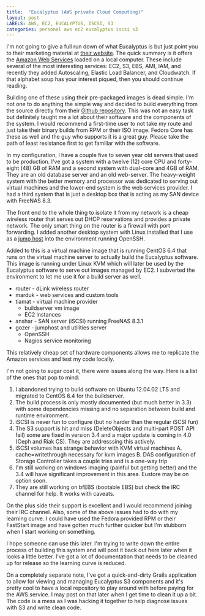 ```yaml
---
title:  "Eucalyptus (AWS private Cloud Computing)"
layout: post
LABELS: AWS, EC2, EUCALYPTUS, ISCSI, S3
categories: personal aws ec2 eucalyptus iscsi s3
---
```


I'm not going to give a full run down of what Eucalyptus is but just point you to their marketing material at [their website](http://www.eucalyptus.com/). The quick summary is it offers the [Amazon Web Services](http://aws.amazon.com/) loaded on a local computer.  These include several of the most interesting services: EC2, S3, EBS, AMI, IAM, and recently they added Autoscaling, Elastic Load Balancer, and Cloudwatch. If that alphabet soup has your interest piqued, then you should continue reading.

Building one of these using their pre-packaged images is dead simple. I'm not one to do anything the simple way and decided to build everything from the source directly from their [Github repository](https://github.com/eucalyptus/eucalyptus). This was not an easy task but definitely taught me a lot about their software and the components of the system.  I would recommend a first-time user to not take my route and just take their binary builds from RPM or their ISO image. Fedora Core has these as well and the guy who supports it is a great guy. Please take the path of least resistance first to get familiar with the software.

<!-- excerpt-end -->

In my configuration, I have a couple five to seven year old servers that used to be production. I've got a system with a twelve (12) core CPU and forty-eight (48) GB of RAM and a second system with dual-core and 4GB of RAM. They are an old database server and an old web-server. The heavy-weight system with the better memory and processor was dedicated to serving out virtual machines and the lower-end system is the web services provider. I had a third system that is just a desktop box that is acting as my SAN device with FreeNAS 8.3.

The front end to the whole thing to isolate it from my network is a cheap wireless router that serves out DHCP reservations and provides a private network. The only smart thing on the router is a firewall with port forwarding. I added another desktop system with Linux installed that I use as a [jump host](http://en.wikipedia.org/wiki/Jump_Server) into the environment running OpenSSH.

Added to this is a virtual machine image that is running CentOS 6.4 that runs on the virtual machine server to actually build the Eucalyptus software. This image is running under Linux KVM which will later be used by the Eucalyptus software to serve out images managed by EC2. I subverted the environment to let me use it for a build server as well.

* router - dLink wireless router
* marduk - web services and custom tools
* tiamat - virtual machine provider
  * buildserver vm image
  * EC2 instances
* anshar - SAN server (iSCSI) running FreeNAS 8.3.1
* gozer - jumphost and utilities server
  * OpenSSH
  * Nagios service monitoring

This relatively cheap set of hardware components allows me to replicate the Amazon services and test my code locally.

I'm not going to sugar coat it, there were issues along the way.  Here is a list of the ones that pop to mind:

1. I abandoned trying to build software on Ubuntu 12.04.02 LTS and migrated to CentOS 6.4 for the buildserver.
2. The build process is only mostly documented (but much better in 3.3) with some dependencies missing and no separation between build and runtime environment.
3. iSCSI is never fun to configure (but no harder than the regular iSCSI fun)
4. The S3 support is hit and miss (DeleteObjects and multi-part POST API fail) some are fixed in version 3.4 and a major update is coming in 4.0 (Ceph and Riak CS). They are addresssing this actively.
5. iSCSI volumes has strange behavior with KVM virtual machines
  A. cache=writethrough necessary for kvm images
  B. DAS configuration of Storage Controller takes a couple tries and is a one-way trip
6. I'm still working on windows imaging (painful but getting better) and the 3.4 will have significant improvement in this area. Eustore may be on option soon.
7. They are still working on bfEBS (bootable EBS) but check the IRC channel for help. It works with caveats.

On the plus side their support is excellent and I would recommend joining their IRC channel. Also, some of the above issues had to do with my learning curve. I could have used the Fedora provided RPM or their FastStart image and have gotten much further quicker but I'm stubborn when I start working on something.

I hope someone can use this later.  I'm trying to write down the entire process of building this system and will post it back out here later when it looks a little better. I've got a lot of documentation that needs to be cleaned up for release so the learning curve is reduced.

On a completely separate note, I've got a quick-and-dirty Grails application to allow for viewing and managing Eucalyptus S3 components and it's pretty cool to have a local repository to play around with before paying for the AWS service. I may post on that later when I get time to clean it up a bit. The code is a mess as I was hacking it together to help diagnose issues with S3 and write clean code.
